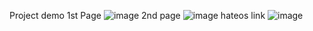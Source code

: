 Project demo
1st Page
![image](https://user-images.githubusercontent.com/31030260/102449700-0d0da180-405f-11eb-93ca-8f643c973ea9.png)
2nd page
![image](https://user-images.githubusercontent.com/31030260/102449612-dafc3f80-405e-11eb-959f-cef51721c0cc.png)
hateos link
![image](https://user-images.githubusercontent.com/31030260/102449832-4e9e4c80-405f-11eb-9e6a-fb2cb5d32fb7.png)



